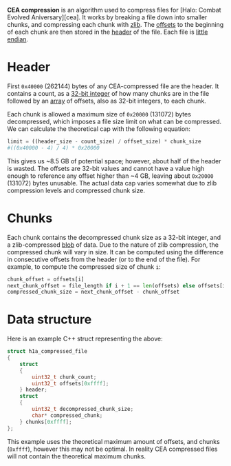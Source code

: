 **CEA compression** is an algorithm used to compress files for [Halo: Combat Evolved Aniversary][cea]. It works by breaking a file down into smaller chunks, and compressing each chunk with [zlib][]. The [offsets][offset-wiki] to the beginning of each chunk are then stored in the [header][header-wiki] of the file. Each file is [little endian][little-endian-wiki].

# Header
First `0x40000` (262144) bytes of any CEA-compressed file are the header. It contains a count, as a [32-bit integer][32-bit-wiki] of how many chunks are in the file followed by an [array][array-wiki] of offsets, also as 32-bit integers, to each chunk.

Each chunk is allowed a maximum size of `0x20000` (131072) bytes decompressed, which imposes a file size limit on what can be compressed. We can calculate the theoretical cap with the following equation:

```python
limit = ((header_size - count_size) / offset_size) * chunk_size
#((0x40000 - 4) / 4) * 0x20000
```

This gives us ~8.5 GB of potential space; however, about half of the header is wasted. The offsets are 32-bit values and cannot have a value high enough to reference any offset higher than ~4 GB, leaving about `0x20000` (131072) bytes unusable. The actual data cap varies somewhat due to zlib compression levels and compressed chunk size.

# Chunks
Each chunk contains the decompressed chunk size as a 32-bit integer, and a zlib-compressed [blob][blob-wiki] of data. Due to the nature of zlib compression, the compressed chunk will vary in size. It can be computed using the difference in consecutive offsets from the header (or to the end of the file). For example, to compute the compressed size of chunk `i`:

```python
chunk_offset = offsets[i]
next_chunk_offset = file_length if i + 1 == len(offsets) else offsets[i + 1]
compressed_chunk_size = next_chunk_offset - chunk_offset
```

# Data structure
Here is an example C++ struct representing the above:

```cpp
struct h1a_compressed_file
{
	struct
	{
		uint32_t chunk_count;
		uint32_t offsets[0xffff];
	} header;
	struct
	{
		uint32_t decompressed_chunk_size;
		char* compressed_chunk;
	} chunks[0xffff];
};
```

This example uses the theoretical maximum amount of offsets, and chunks (`0xffff`), however this may not be optimal. In reality CEA compressed files will not contain the theoretical maximum chunks.

[zlib]: https://en.wikipedia.org/wiki/Zlib
[offset-wiki]: https://en.wikipedia.org/wiki/Offset_%28computer_science%29
[little-endian-wiki]: https://en.wikipedia.org/wiki/Endianness
[header-wiki]: https://en.wikipedia.org/wiki/Header_%28computing%29
[32-bit-wiki]: https://en.wikipedia.org/wiki/32-bit_computing
[array-wiki]: https://en.wikipedia.org/wiki/Array_data_structure
[blob-wiki]: https://en.wikipedia.org/wiki/Binary_large_object
